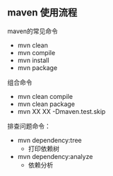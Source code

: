 ## maven 使用流程
maven的常见命令
- mvn clean
- mvn compile
- mvn install
- mvn package

组合命令
- mvn clean compile
- mvn clean package
- mvn XX XX -Dmaven.test.skip

排查问题命令：
- mvn dependency:tree
  - 打印依赖树
- mvn dependency:analyze
  - 依赖分析